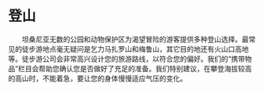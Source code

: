 # 登山
　　坦桑尼亚无数的公园和动物保护区为渴望冒险的游客提供多种登山选择。最常见的徒步游地点毫无疑问是乞力马扎罗山和梅鲁山，其它目的地还有火山口高地等。徒步游公司会非常高兴设计您的旅游路线，以符合您的偏好。我们的“携带物品”栏目会帮助您确认您是否做好了充足的准备。我们特别建议，在攀登海拔较高的高山时，不能着急，要让您的身体慢慢适应气压的变化。
